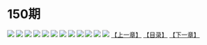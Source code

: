 # 150期
![](https://mao.mhtupian.com/uploads/img/7563/74817/001.jpg)
![](https://mao.mhtupian.com/uploads/img/7563/74817/002.jpg)
![](https://mao.mhtupian.com/uploads/img/7563/74817/003.jpg)
![](https://mao.mhtupian.com/uploads/img/7563/74817/004.jpg)
![](https://mao.mhtupian.com/uploads/img/7563/74817/005.jpg)
![](https://mao.mhtupian.com/uploads/img/7563/74817/006.jpg)
![](https://mao.mhtupian.com/uploads/img/7563/74817/007.jpg)
![](https://mao.mhtupian.com/uploads/img/7563/74817/008.jpg)
![](https://mao.mhtupian.com/uploads/img/7563/74817/009.jpg)
![](https://mao.mhtupian.com/uploads/img/7563/74817/010.jpg)
![](https://mao.mhtupian.com/uploads/img/7563/74817/011.jpg)
![](https://mao.mhtupian.com/uploads/img/7563/74817/012.jpg)
[【上一章】](./132.md)
[【目录】](./READMD.md)
[【下一章】](./134.md)

